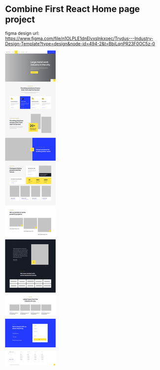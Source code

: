 # Combine First React Home page project

figma design url: https://www.figma.com/file/n1OLPLE1dnElvxslnkxoec/Trydus---Industry-Design-Template?type=design&node-id=494-2&t=BbjLqnPR23F0OC5z-0

![Design Concept](/design_Concept/Homepage%2001%20-%20Factory.png)
